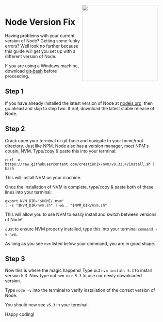 <img src="https://devmounta.in/img/logowhiteblue.png" width="250" align="right">

# Node Version Fix

Having problems with your current version of Node? Getting some funky errors? Well look no further because this guide will get you set up with a different version of Node.

If you are using a Windows machine, download [git-bash](https://git-scm.com/download/win) before proceeding.

## Step 1
If you have already installed the latest version of Node at [nodejs.org](https://www.nodejs.org), then go ahead and skip to step two. If not, download the latest stable release of Node.

## Step 2
Crack open your terminal or git-bash and navigate to your home/root directory. Just like NPM, Node also has a version manager, meet NPM's cousin, NVM. Type/copy & paste this into your terminal:
```
curl -o- https://raw.githubusercontent.com/creationix/nvm/v0.33.4/install.sh | bash
```

This will install NVM on your machine.

Once the installation of NVM is complete, type/copy & paste both of these lines into your terminal:
```
export NVM_DIR="$HOME/.nvm"
[ -s "$NVM_DIR/nvm.sh" ] && . "$NVM_DIR/nvm.sh"
```
This will allow you to use NVM to easily install and switch between versions of Node!

Just to ensure NVM properly installed, type this into your terminal ```command -v nvm```.

As long as you see ```nvm``` listed below your command, you are in good shape.

## Step 3
Now this is where the magic happens! Type out ```nvm install 5.3``` to install version 5.3.
Now type out ```nvm use 5.3``` to use our newly downloaded version.

Type ```node -v``` into the terminal to verify installation of the correct version of Node.

You should now see ```v5.3``` in your terminal.

Happy coding!
